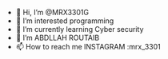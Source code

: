 - 👋 Hi, I’m @MRX3301G
- 👀 I’m interested programming
- 🌱 I’m currently learning Cyber security
- 💞️ I’m ABDLLAH ROUTAIB 
- 📫 How to reach me INSTAGRAM :mrx_3301

<!---
MRX3301G/MRX3301G is a ✨ special ✨ repository because its `README.md` (this file) appears on your GitHub profile.
You can click the Preview link to take a look at your changes.
--->
